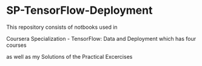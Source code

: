 # SP-TensorFlow-Deployment
This repository consists of notbooks used in 

Coursera Specialization - TensorFlow: Data and Deployment
which has four courses

as well as my Solutions of the Practical Excercises 
